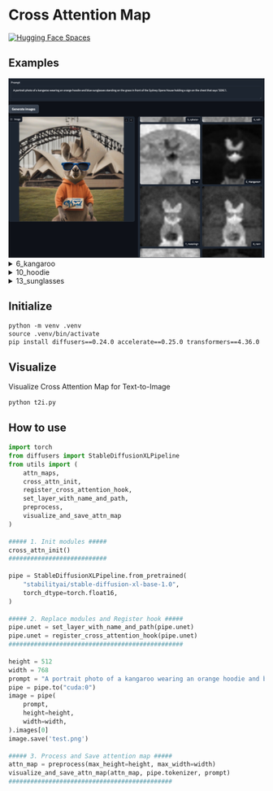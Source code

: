 # Cross Attention Map

[![Hugging Face Spaces](https://img.shields.io/badge/%F0%9F%A4%97%20Hugging%20Face-Spaces-blue)](https://huggingface.co/spaces/We-Want-GPU/diffusers-cross-attention-map-SDXL-t2i)


## Examples

<!-- <img src="./assets/t2i.png" alt="attn_map">
<img src="./assets/attn_maps.png" alt="attn_map"> -->
<img src="./assets/hf_spaces.png" alt="hf_spaces">

<details>
<summary>6_kangaroo</summary>
<div markdown="1">

<img src="./assets/6_<kangaroo>.png" alt="6_kangaroo">

</div>
</details>


<details>
<summary>10_hoodie</summary>
<div markdown="1">

<img src="./assets/10_<hoodie>.png" alt="10_hoodie">

</div>
</details>


<details>
<summary>13_sunglasses</summary>
<div markdown="1">

<img src="./assets/13_<sunglasses>.png" alt="13_sunglasses">

</div>
</details>





## Initialize
```shell
python -m venv .venv
source .venv/bin/activate
pip install diffusers==0.24.0 accelerate==0.25.0 transformers==4.36.0
```

## Visualize
Visualize Cross Attention Map for Text-to-Image
```shell
python t2i.py
```

## How to use
```python
import torch
from diffusers import StableDiffusionXLPipeline
from utils import (
    attn_maps,
    cross_attn_init,
    register_cross_attention_hook,
    set_layer_with_name_and_path,
    preprocess,
    visualize_and_save_attn_map
)

##### 1. Init modules #####
cross_attn_init()
###########################

pipe = StableDiffusionXLPipeline.from_pretrained(
    "stabilityai/stable-diffusion-xl-base-1.0",
    torch_dtype=torch.float16,
)

##### 2. Replace modules and Register hook #####
pipe.unet = set_layer_with_name_and_path(pipe.unet)
pipe.unet = register_cross_attention_hook(pipe.unet)
################################################

height = 512
width = 768
prompt = "A portrait photo of a kangaroo wearing an orange hoodie and blue sunglasses standing on the grass in front of the Sydney Opera House holding a sign on the chest that says 'SDXL'!."
pipe = pipe.to("cuda:0")
image = pipe(
    prompt,
    height=height,
    width=width,
).images[0]
image.save('test.png')

##### 3. Process and Save attention map #####
attn_map = preprocess(max_height=height, max_width=width)
visualize_and_save_attn_map(attn_map, pipe.tokenizer, prompt)
#############################################
```
